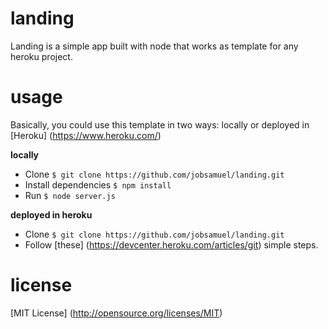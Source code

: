 landing
=======

Landing is a simple app built with node that works as template for any heroku project.

usage
=====

Basically, you could use this template in two ways: locally or deployed in [Heroku] (https://www.heroku.com/) 

**locally** 

 - Clone `$ git clone https://github.com/jobsamuel/landing.git`
 - Install dependencies `$ npm install`
 - Run `$ node server.js`

**deployed in heroku**

 - Clone `$ git clone https://github.com/jobsamuel/landing.git`
 - Follow [these] (https://devcenter.heroku.com/articles/git) simple steps. 

license
=======

[MIT License] (http://opensource.org/licenses/MIT)
